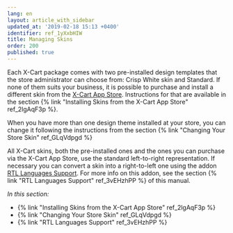 ```yaml
---
lang: en
layout: article_with_sidebar
updated_at: '2019-02-18 15:13 +0400'
identifier: ref_1yXxbHIW
title: Managing Skins
order: 200
published: true
---
```

Each X-Cart package comes with two pre-installed design templates that the store administrator can choose from: Crisp White skin and Standard. If none of them suits your business, it is possible to purchase and install a different skin from the [X-Cart App Store](https://market.x-cart.com/ecommerce-templates/). 
Instructions for that are available in the section {% link "Installing Skins from the X-Cart App Store" ref_2lgAqF3p %}.

When you have more than one design theme installed at your store, you can change it following the instructions from the section {% link "Changing Your Store Skin" ref_GLqVdpgd %}

All X-Cart skins, both the pre-installed ones and the ones you can purchase via the X-Cart App Store, use the standard left-to-right representation. If necessary you can convert a skin into a right-to-left one using the addon [RTL Languages Support](https://market.x-cart.com/addons/standard-rtl-skin.html). For more info on this addon, see the section {% link "RTL Languages Support" ref_3vEHzhPP %} of this manual.

_In this section:_

*  {% link "Installing Skins from the X-Cart App Store" ref_2lgAqF3p %}
*  {% link "Changing Your Store Skin" ref_GLqVdpgd %}
*  {% link "RTL Languages Support" ref_3vEHzhPP %}

